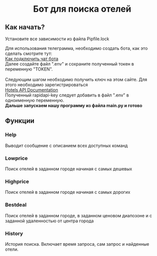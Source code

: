 <h1 align="center">Бот для поиска отелей</h1>
<h2>Как начать?</h2>
<p>
Установите все зависимости из файла Pipfile.lock <br>

Для использования телеграмма, необходимо создать бота, как это сделать смотрите тут:<br>
[Как подключить чат бота](https://sendpulse.com/ru/knowledge-base/chatbot/telegram/create-telegram-chatbot#:~:text=Откройте%20мессенджер%20Telegram%2C%20войдите%20в,напечатайте%20и%20отправьте%20команду%20%2Fnewbot)<br>
Далее создайте файл ".env" и сохраните полученный токен в переменную "TOKEN".<br><br>
Следующим шагом необходимо получить ключ на этом сайте. Для этого необходимо зарегистрироваться<br>
[Hotels API Documentation](https://rapidapi.com/apidojo/api/hotels4/)<br>
Полученный rapidapi-key следует добавить в файл ".env" в одноименную переменную.<br>
<b>Дальше запускаем нашу программу из файла main.py и готово</b><br>
</p>
<h2>Функции</h2>
<p>
<h3>Help</h3>
Выводит сообщение с описанием всех доступных команд
</p>
<p>
<h3>Lowprice</h3>
Поиск отелей в заданном городе начиная с самых дешевых
</p>
<p>
<h3>Highprice</h3>
Поиск отелей в заданном городе начиная с самых дорогих
</p>
<p>
<h3>Bestdeal</h3>
Поиск отелей в заданном городе, в заданном ценовом диапозоне и с заданной удаленностью от центра города
</p>
<p>
<h3>History</h3>
История поиска. Включает время запроса, сам запрос и найденные отели.
</p>
